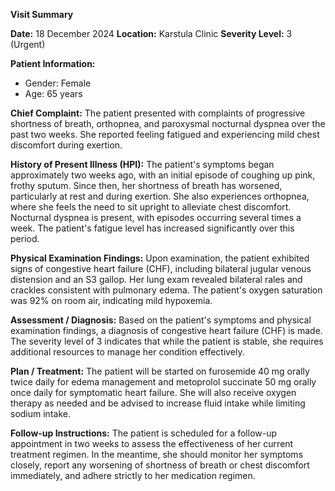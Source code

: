**Visit Summary**

**Date:** 18 December 2024
**Location:** Karstula Clinic
**Severity Level:** 3 (Urgent)

**Patient Information:**
- Gender: Female
- Age: 65 years

**Chief Complaint:**
The patient presented with complaints of progressive shortness of breath, orthopnea, and paroxysmal nocturnal dyspnea over the past two weeks. She reported feeling fatigued and experiencing mild chest discomfort during exertion.

**History of Present Illness (HPI):**
The patient's symptoms began approximately two weeks ago, with an initial episode of coughing up pink, frothy sputum. Since then, her shortness of breath has worsened, particularly at rest and during exertion. She also experiences orthopnea, where she feels the need to sit upright to alleviate chest discomfort. Nocturnal dyspnea is present, with episodes occurring several times a week. The patient's fatigue level has increased significantly over this period.

**Physical Examination Findings:**
Upon examination, the patient exhibited signs of congestive heart failure (CHF), including bilateral jugular venous distension and an S3 gallop. Her lung exam revealed bilateral rales and crackles consistent with pulmonary edema. The patient's oxygen saturation was 92% on room air, indicating mild hypoxemia.

**Assessment / Diagnosis:**
Based on the patient's symptoms and physical examination findings, a diagnosis of congestive heart failure (CHF) is made. The severity level of 3 indicates that while the patient is stable, she requires additional resources to manage her condition effectively.

**Plan / Treatment:**
The patient will be started on furosemide 40 mg orally twice daily for edema management and metoprolol succinate 50 mg orally once daily for symptomatic heart failure. She will also receive oxygen therapy as needed and be advised to increase fluid intake while limiting sodium intake.

**Follow-up Instructions:**
The patient is scheduled for a follow-up appointment in two weeks to assess the effectiveness of her current treatment regimen. In the meantime, she should monitor her symptoms closely, report any worsening of shortness of breath or chest discomfort immediately, and adhere strictly to her medication regimen.